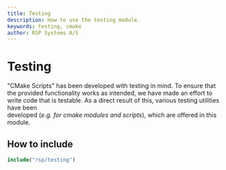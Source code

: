 ```yaml
---
title: Testing
description: How to use the testing module.
keywords: testing, cmake
author: RSP Systems A/S
---
```


# Testing

"CMake Scripts" has been developed with testing in mind. To ensure that the provided functionality works as intended,
we have made an effort to write code that is testable. As a direct result of this, various testing utilities have been  
developed (_e.g. for cmake modules and scripts_), which are offered in this module.

## How to include

```cmake
include("rsp/testing")
```